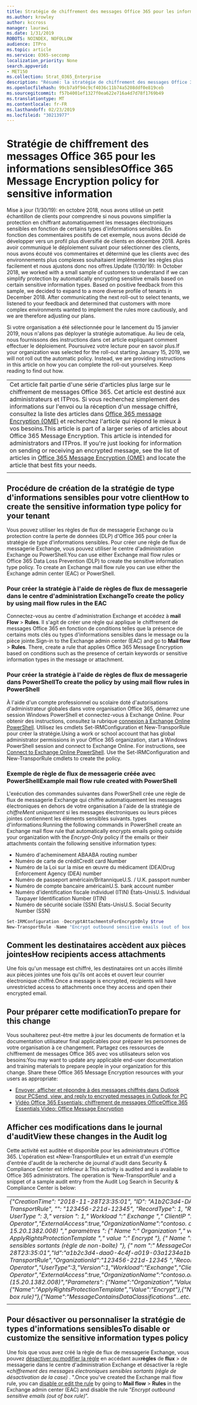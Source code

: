 ```yaml
---
title: Stratégie de chiffrement des messages Office 365 pour les informations sensibles
ms.author: krowley
author: kccross
manager: laurawi
ms.date: 1/31/2019
ROBOTS: NOINDEX, NOFOLLOW
audience: ITPro
ms.topic: article
ms.service: O365-seccomp
localization_priority: None
search.appverid:
- MET150
ms.collection: Strat_O365_Enterprise
description: "Résumé: la stratégie de chiffrement des messages Office 365 pour les types d'informations sensibles est désormais disponible."
ms.openlocfilehash: 99cb7a9f94c9cf4036c11b74a5208ddf0e819ceb
ms.sourcegitcommit: f57b4001ef1327f0ea622e716a4d7d78f1769b49
ms.translationtype: MT
ms.contentlocale: fr-FR
ms.lasthandoff: 02/23/2019
ms.locfileid: "30213977"
---
```

# <a name="office-365-message-encryption-policy-for-sensitive-information"></a><span data-ttu-id="eacab-103">Stratégie de chiffrement des messages Office 365 pour les informations sensibles</span><span class="sxs-lookup"><span data-stu-id="eacab-103">Office 365 Message Encryption policy for sensitive information</span></span>

<span data-ttu-id="eacab-p101">Mise à jour (1/30/19): en octobre 2018, nous avons utilisé un petit échantillon de clients pour comprendre si nous pouvons simplifier la protection en chiffrant automatiquement les messages électroniques sensibles en fonction de certains types d'informations sensibles. En fonction des commentaires positifs de cet exemple, nous avons décidé de développer vers un profil plus diversifié de clients en décembre 2018. Après avoir communiqué le déploiement suivant pour sélectionner des clients, nous avons écouté vos commentaires et déterminé que les clients avec des environnements plus complexes souhaitaient implémenter les règles plus facilement et nous ajustons donc nos offres.</span><span class="sxs-lookup"><span data-stu-id="eacab-p101">Update (1/30/19): In October 2018, we worked with a small sample of customers to understand if we can simplify protection by automatically encrypting sensitive emails based on certain sensitive information types. Based on positive feedback from this sample, we decided to expand to a more diverse profile of tenants in December 2018. After communicating the next roll-out to select tenants, we listened to your feedback and determined that customers with more complex environments wanted to implement the rules more cautiously, and we are therefore adjusting our plans.</span></span>

<span data-ttu-id="eacab-p102">Si votre organisation a été sélectionnée pour le lancement du 15 janvier 2019, nous n'allons pas déployer la stratégie automatique. Au lieu de cela, nous fournissons des instructions dans cet article expliquant comment effectuer le déploiement. Poursuivez votre lecture pour en savoir plus.</span><span class="sxs-lookup"><span data-stu-id="eacab-p102">If your organization was selected for the roll-out starting January 15, 2019, we will not roll out the automatic policy. Instead, we are providing instructions in this article on how you can complete the roll-out yourselves. Keep reading to find out how.</span></span>

||
|:-----|
|<span data-ttu-id="eacab-p103">Cet article fait partie d'une série d'articles plus large sur le chiffrement de messages Office 365. Cet article est destiné aux administrateurs et ITPros. Si vous recherchez simplement des informations sur l'envoi ou la réception d'un message chiffré, consultez la liste des articles dans [Office 365 message Encryption (OME)](ome.md) et recherchez l'article qui répond le mieux à vos besoins.</span><span class="sxs-lookup"><span data-stu-id="eacab-p103">This article is part of a larger series of articles about Office 365 Message Encryption. This article is intended for administrators and ITPros. If you're just looking for information on sending or receiving an encrypted message, see the list of articles in [Office 365 Message Encryption (OME)](ome.md) and locate the article that best fits your needs.</span></span> |
||

## <a name="how-to-create-the-sensitive-information-type-policy-for-your-tenant"></a><span data-ttu-id="eacab-113">Procédure de création de la stratégie de type d'informations sensibles pour votre client</span><span class="sxs-lookup"><span data-stu-id="eacab-113">How to create the sensitive information type policy for your tenant</span></span>

<span data-ttu-id="eacab-p104">Vous pouvez utiliser les règles de flux de messagerie Exchange ou la protection contre la perte de données (DLP) d'Office 365 pour créer la stratégie de type d'informations sensibles. Pour créer une règle de flux de messagerie Exchange, vous pouvez utiliser le centre d'administration Exchange ou PowerShell.</span><span class="sxs-lookup"><span data-stu-id="eacab-p104">You can use either Exchange mail flow rules or Office 365 Data Loss Prevention (DLP) to create the sensitive information type policy. To create an Exchange mail flow rule you can use either the Exchange admin center (EAC) or PowerShell.</span></span>

### <a name="to-create-the-policy-by-using-mail-flow-rules-in-the-eac"></a><span data-ttu-id="eacab-116">Pour créer la stratégie à l'aide de règles de flux de messagerie dans le centre d'administration Exchange</span><span class="sxs-lookup"><span data-stu-id="eacab-116">To create the policy by using mail flow rules in the EAC</span></span>

<span data-ttu-id="eacab-p105">Connectez-vous au centre d'administration Exchange et accédez à **mail Flow** > **Rules**. Il s'agit de créer une règle qui applique le chiffrement de messages Office 365 en fonction de conditions telles que la présence de certains mots clés ou types d'informations sensibles dans le message ou la pièce jointe.</span><span class="sxs-lookup"><span data-stu-id="eacab-p105">Sign-in to the Exchange admin center (EAC) and go to **Mail flow** > **Rules**. There, create a rule that applies Office 365 Message Encryption based on conditions such as the presence of certain keywords or sensitive information types in the message or attachment.</span></span>

### <a name="to-create-the-policy-by-using-mail-flow-rules-in-powershell"></a><span data-ttu-id="eacab-119">Pour créer la stratégie à l'aide de règles de flux de messagerie dans PowerShell</span><span class="sxs-lookup"><span data-stu-id="eacab-119">To create the policy by using mail flow rules in PowerShell</span></span>

<span data-ttu-id="eacab-p106">À l'aide d'un compte professionnel ou scolaire doté d'autorisations d'administrateur globales dans votre organisation Office 365, démarrez une session Windows PowerShell et connectez-vous à Exchange Online. Pour obtenir des instructions, consultez la rubrique [connexion à Exchange Online PowerShell](https://aka.ms/exopowershell). Utilisez les cmdlets Set-IRMConfiguration et New-TransporRule pour créer la stratégie.</span><span class="sxs-lookup"><span data-stu-id="eacab-p106">Using a work or school account that has global administrator permissions in your Office 365 organization, start a Windows PowerShell session and connect to Exchange Online. For instructions, see [Connect to Exchange Online PowerShell](https://aka.ms/exopowershell). Use the Set-IRMConfiguration and New-TransporRule cmdlets to create the policy.</span></span>

### <a name="example-mail-flow-rule-created-with-powershell"></a><span data-ttu-id="eacab-123">Exemple de règle de flux de messagerie créée avec PowerShell</span><span class="sxs-lookup"><span data-stu-id="eacab-123">Example mail flow rule created with PowerShell</span></span>

<span data-ttu-id="eacab-124">L'exécution des commandes suivantes dans PowerShell crée une règle de flux de messagerie Exchange qui chiffre automatiquement les messages électroniques en dehors de votre organisation à l'aide de la stratégie de *chiffreMent uniquement* si les messages électroniques ou leurs pièces jointes contiennent les éléments sensibles suivants. types d'informations:</span><span class="sxs-lookup"><span data-stu-id="eacab-124">Running the following commands in PowerShell create an Exchange mail flow rule that automatically encrypts emails going outside your organization with the *Encrypt-Only* policy if the emails or their attachments contain the following sensitive information types:</span></span>

- <span data-ttu-id="eacab-125">Numéro d'acheminement ABA</span><span class="sxs-lookup"><span data-stu-id="eacab-125">ABA routing number</span></span>
- <span data-ttu-id="eacab-126">Numéro de carte de crédit</span><span class="sxs-lookup"><span data-stu-id="eacab-126">Credit card Number</span></span>
- <span data-ttu-id="eacab-127">Numéro de la Loi sur la mise en œuvre du médicament (DEA)</span><span class="sxs-lookup"><span data-stu-id="eacab-127">Drug Enforcement Agency (DEA) number</span></span>
- <span data-ttu-id="eacab-p107">Numéro de passeport américain/Britannique</span><span class="sxs-lookup"><span data-stu-id="eacab-p107">U.S. / U.K. passport number</span></span>
- <span data-ttu-id="eacab-130">Numéro de compte bancaire américain</span><span class="sxs-lookup"><span data-stu-id="eacab-130">U.S. bank account number</span></span>
- <span data-ttu-id="eacab-131">Numéro d'identification fiscale individuel (ITIN) États-Unis</span><span class="sxs-lookup"><span data-stu-id="eacab-131">U.S. Individual Taxpayer Identification Number (ITIN)</span></span>
- <span data-ttu-id="eacab-132">Numéro de sécurité sociale (SSN) États-Unis</span><span class="sxs-lookup"><span data-stu-id="eacab-132">U.S. Social Security Number (SSN)</span></span>

```powershell
Set-IRMConfiguration -DecryptAttachmentsForEncryptOnly $true
New-TransportRule -Name "Encrypt outbound sensitive emails (out of box rule)" -SentToScope  NotInOrganization  -ApplyRightsProtectionTemplate "Encrypt" -MessageContainsDataClassifications @(@{Name="ABA Routing Number"; minCount="1"},@{Name="Credit Card Number"; minCount="1"},@{Name="Drug Enforcement Agency (DEA) Number"; minCount="1"},@{Name="U.S. / U.K. Passport Number"; minCount="1"},@{Name="U.S. Bank Account Number"; minCount="1"},@{Name="U.S. Individual Taxpayer Identification Number (ITIN)"; minCount="1"},@{Name="U.S. Social Security Number (SSN)"; minCount="1"}) -SenderNotificationType "NotifyOnly"
```

## <a name="how-recipients-access-attachments"></a><span data-ttu-id="eacab-133">Comment les destinataires accèdent aux pièces jointes</span><span class="sxs-lookup"><span data-stu-id="eacab-133">How recipients access attachments</span></span>

<span data-ttu-id="eacab-134">Une fois qu'un message est chiffré, les destinataires ont un accès illimité aux pièces jointes une fois qu'ils ont accès et ouvert leur courrier électronique chiffré.</span><span class="sxs-lookup"><span data-stu-id="eacab-134">Once a message is encrypted, recipients will have unrestricted access to attachments once they access and open their encrypted email.</span></span>

## <a name="to-prepare-for-this-change"></a><span data-ttu-id="eacab-135">Pour préparer cette modification</span><span class="sxs-lookup"><span data-stu-id="eacab-135">To prepare for this change</span></span>

<span data-ttu-id="eacab-p108">Vous souhaiterez peut-être mettre à jour les documents de formation et la documentation utilisateur final applicables pour préparer les personnes de votre organisation à ce changement. Partagez ces ressources de chiffrement de messages Office 365 avec vos utilisateurs selon vos besoins:</span><span class="sxs-lookup"><span data-stu-id="eacab-p108">You may want to update any applicable end-user documentation and training materials to prepare people in your organization for this change. Share these Office 365 Message Encryption resources with your users as appropriate:</span></span>

- [<span data-ttu-id="eacab-138">Envoyer, afficher et répondre à des messages chiffrés dans Outlook pour PC</span><span class="sxs-lookup"><span data-stu-id="eacab-138">Send, view, and reply to encrypted messages in Outlook for PC</span></span>](https://support.office.com/article/send-view-and-reply-to-encrypted-messages-in-outlook-for-pc-eaa43495-9bbb-4fca-922a-df90dee51980)
- [<span data-ttu-id="eacab-139">Vidéo Office 365 Essentials: chiffrement de messages Office</span><span class="sxs-lookup"><span data-stu-id="eacab-139">Office 365 Essentials Video: Office Message Encryption</span></span>](https://youtu.be/CQR0cG_iEUc)

## <a name="view-these-changes-in-the-audit-log"></a><span data-ttu-id="eacab-140">Afficher ces modifications dans le journal d'audit</span><span class="sxs-lookup"><span data-stu-id="eacab-140">View these changes in the Audit log</span></span>

<span data-ttu-id="eacab-p109">Cette activité est auditée et disponible pour les administrateurs d'Office 365. L'opération est «New-TransportRule» et un extrait d'un exemple d'entrée d'audit de la recherche de journal d'audit dans Security & Compliance Center est inférieur à:</span><span class="sxs-lookup"><span data-stu-id="eacab-p109">This activity is audited and is available to Office 365 administrators. The operation is ‘New-TransportRule’ and a snippet of a sample audit entry from the Audit Log Search in Security & Compliance Center is below:</span></span>

|     |
| --- |
| <span data-ttu-id="eacab-143">*{"CreationTime": "2018-11-28T23:35:01", "ID": "A1b2C3d4-DAA0-4c4f-A019-03a1234a1b0c", "Operation": "New-TransportRule", "": "123456-221d-12345", "RecordType": 1, "ResultStatus": "true", "UserKey": "opérateur Microsoft", " UserType ": 3," version ": 1," Workload ":" Exchange "," ClientIP ":" 123.456.147.68:17584 "," ObjectId ":" "," UserId ":" Microsoft Operator","ExternalAccess":true,"OrganizationName":"contoso. onmicrosoft. com "," OriginatingServer ":" CY4PR13MBXXXX ( 15.20.1382.008) "," paramètres ": {" Name ":" Organization "," value ":" 123456-221d-12346 "{" Name ":" ApplyRightsProtectionTemplate "," value ":" Encrypt "}, {" Name ":" Name "," value ":" chiffrer les messages électroniques sensibles sortants (règle de non-boîte) "}, {" nom ":" MessageContainsDataClassifications "... etc.*</span><span class="sxs-lookup"><span data-stu-id="eacab-143">*{"CreationTime":"2018-11-28T23:35:01","Id":"a1b2c3d4-daa0-4c4f-a019-03a1234a1b0c","Operation":"New-TransportRule","OrganizationId":"123456-221d-12345 ","RecordType":1,"ResultStatus":"True","UserKey":"Microsoft Operator","UserType":3,"Version":1,"Workload":"Exchange","ClientIP":"123.456.147.68:17584","ObjectId":"","UserId":"Microsoft Operator","ExternalAccess":true,"OrganizationName":"contoso.onmicrosoft.com","OriginatingServer":"CY4PR13MBXXXX (15.20.1382.008)","Parameters": {"Name":"Organization","Value":"123456-221d-12346"{"Name":"ApplyRightsProtectionTemplate","Value":"Encrypt"},{"Name":"Name","Value":"Encrypt outbound sensitive emails (out of box rule)"},{"Name":"MessageContainsDataClassifications”…etc.*</span></span> |
| |

## <a name="to-disable-or-customize-the-sensitive-information-types-policy"></a><span data-ttu-id="eacab-144">Pour désactiver ou personnaliser la stratégie de types d'informations sensibles</span><span class="sxs-lookup"><span data-stu-id="eacab-144">To disable or customize the sensitive information types policy</span></span>

<span data-ttu-id="eacab-145">Une fois que vous avez créé la règle de flux de messagerie Exchange, vous pouvez [désactiver ou modifier la règle](https://docs.microsoft.com/exchange/security-and-compliance/mail-flow-rules/manage-mail-flow-rules#enable-or-disable-a-mail-flow-rule) en accédant aux**règles** de **flux** > de messagerie dans le centre d'administration Exchange et désactiver la règle «*chiffrement des messages électroniques sensibles sortants (règle de désactivation de la case)* . ".</span><span class="sxs-lookup"><span data-stu-id="eacab-145">Once you've created the Exchange mail flow rule, you can [disable or edit the rule](https://docs.microsoft.com/exchange/security-and-compliance/mail-flow-rules/manage-mail-flow-rules#enable-or-disable-a-mail-flow-rule) by going to **Mail flow** > **Rules** in the Exchange admin center (EAC) and disable the rule “*Encrypt outbound sensitive emails (out of box rule)*”.</span></span>
